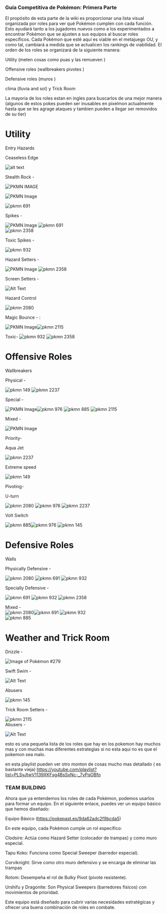 ### Guía Competitiva de Pokémon: Primera Parte

El propósito de esta parte  de la wiki  es proporcionar una lista visual organizada por roles para ver qué Pokémon cumplen con cada función. Esto ayudará tanto a los jugadores nuevos como a los experimentados a encontrar Pokémon que se ajusten a sus equipos al buscar roles específicos. Cada Pokémon que esté aquí es viable en el metajuego OU, y como tal, cambiará a medida que se actualicen los rankings de viabilidad. El orden de los roles se organizará de la siguiente manera:

 Utility (meten cosas como puas y las remueven )

Offensive roles (wallbreakers pivotes )

Defensive roles (muros )

 clima (lluvia and sol) y Trick Room


La mayoria de los roles estan en ingles para buscarlos de una mejor manera (algunos de estos pokes pueden ser inusables en pixelmon actualmente hasta que se les agrage ataques y tambien pueden a llegar ser removidos de su tier)


# Utility

Entry Hazards

Ceaseless Edge

![alt text](2271.gif)


 




Stealth Rock - 

![PKMN IMAGE](36.gif)

![PKMN Image](100835.gif)

![pkmn 691](691.gif) 


Spikes - 

![PKMN Image](100835.gif)
![pkmn 691](691.gif)  
![pkmn 2358](2358.gif)

Toxic Spikes -

 ![pkmn 932](932.gif) 




Hazard Setters -

![PKMN Image](100835.gif)
![pkmn 2358](2358.gif)



Screen Setters - 

![Alt Text](2118.gif) 

Hazard Control


![pkmn 2080](2080.gif)

Magic Bounce - :

![PKMN Image](100835.gif)![pkmn 2115](2115.gif)



Toxic- ![pkmn 932](932.gif) ![pkmn 2358](2358.gif)

# Offensive Roles

Wallbreakers

Physical - 

 ![pkmn 149](149.gif)  ![pkmn 2237](2237.gif) 

Special - 

![PKMN Image](100835.gif)![pkmn 976](976.gif) ![pkmn 885](885.gif) 
![pkmn 2115](2115.gif)

Mixed - 

![PKMN Image](100835.gif)





 Priority-

Aqua Jet 

 ![pkmn 2237](2237.gif)


Extreme speed 

![pkmn 149](149.gif)

 Pivoting-


U-turn 

 ![pkmn 2080](2080.gif) ![pkmn 976](976.gif) ![pkmn 2237](2237.gif)

Volt Switch 

![pkmn 885](885.gif)![pkmn 976](976.gif) ![pkmn 145](145.gif)

# Defensive Roles

Walls

Physically Defensive - 

 ![pkmn 2080](2080.gif) ![pkmn 691](691.gif)  ![pkmn 932](932.gif) 

Specially Defensive -

 ![pkmn 691](691.gif)  ![pkmn 932](932.gif) ![pkmn 2358](2358.gif)

Mixed -  
![pkmn 2080](2080.gif)![pkmn 691](691.gif)  ![pkmn 932](932.gif)  
![pkmn 885](885.gif)



# Weather and Trick Room

Drizzle - 

![Image of Pokémon #279](279.gif)

Swift Swim -

 ![Alt Text](100260.gif) 

Abusers 

![pkmn 145](145.gif)


Trick Room
Setters - 

![pkmn 2115](2115.gif)  
Abusers -


 ![Alt Text](2262.gif)



 esto es una pequeña lista de los roles que hay en los pokemon hay  muchos mas y con muchas mas diferentes estrategias si no esta aqui no es que el pokemon sea malo.

 en esta playlist pueden ver otro monton de cosas mucho mas detallado ( es bastante vieja)
 https://youtube.com/playlist?list=PLSyJtwV1139XKFsg4BsSxNc-_7vPqOBfo 



### TEAM BUILDING
 
Ahora que ya entendemos los roles de cada Pokémon, podemos usarlos para formar un equipo. En el siguiente enlace, puedes ver un equipo básico que hemos diseñado:

Equipo Básico (https://pokepast.es/9da62adc2f9bcda5)

En este equipo, cada Pokémon cumple un rol específico:

Clodsire: Actúa como Hazard Setter (colocador de trampas) y como muro especial.

Tapu Koko: Funciona como Special Sweeper (barredor especial).

Corviknight: Sirve como otro muro defensivo y se encarga de eliminar las trampas 

Rotom: Desempeña el rol de Bulky Pivot (pivote resistente).

Urshifu y Dragonite: Son Physical Sweepers (barredores físicos) con movimientos de prioridad.

Este equipo está diseñado para cubrir varias necesidades estratégicas y ofrecer una buena combinación de roles en combate.
